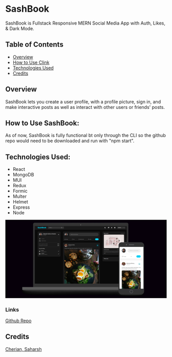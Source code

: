 # SashBook

SashBook is Fullstack Responsive MERN Social Media App with Auth, Likes, & Dark Mode. 

## Table of Contents

- [Overview](#overview)
- [How to Use Clink](#how-to-use-clink)
- [Technologies Used](#technologies-used)
- [Credits](#credits)

## Overview

SashBook lets you create a user profile, with a profile picture, sign in, and make interactive posts as well as interact with other users or friends' posts.

## How to Use SashBook:

As of now, SashBook is fully functional bt only through the CLI so the github repo would need to be downloaded and run with "npm start".

## Technologies Used:

- React
- MongoDB
- MUI
- Redux
- Formic
- Multer
- Helmet
- Express
- Node

![Screenshot of full working page](./client/public/assets/screenshot.jpg "Sashbook Screenshot")

### Links

 [Github Repo](https://github.com/sashdc/SashBook)

 ## Credits

[Cherian, Saharsh](https://github.com/sashdc)


